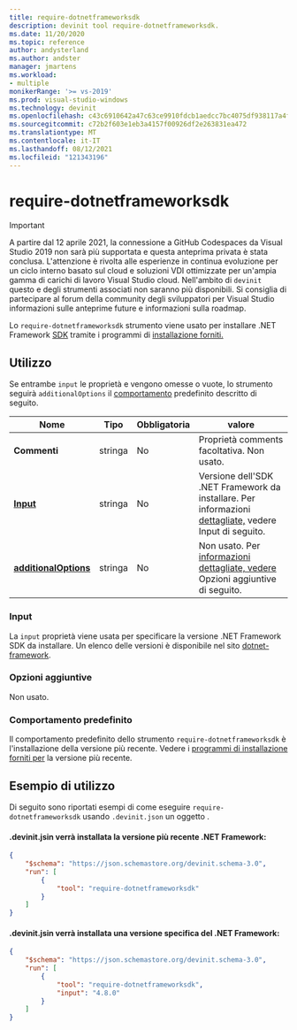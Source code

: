 ```yaml
---
title: require-dotnetframeworksdk
description: devinit tool require-dotnetframeworksdk.
ms.date: 11/20/2020
ms.topic: reference
author: andysterland
ms.author: andster
manager: jmartens
ms.workload:
- multiple
monikerRange: '>= vs-2019'
ms.prod: visual-studio-windows
ms.technology: devinit
ms.openlocfilehash: c43c6910642a47c63ce9910fdcb1aedcc7bc4075df938117a4f3f94b98cf1c97
ms.sourcegitcommit: c72b2f603e1eb3a4157f00926df2e263831ea472
ms.translationtype: MT
ms.contentlocale: it-IT
ms.lasthandoff: 08/12/2021
ms.locfileid: "121343196"
---
```

# <a name="require-dotnetframeworksdk"></a>require-dotnetframeworksdk

> [!IMPORTANT]
> A partire dal 12 aprile 2021, la connessione a GitHub Codespaces da Visual Studio 2019 non sarà più supportata e questa anteprima privata è stata conclusa. L'attenzione è rivolta alle esperienze in continua evoluzione per un ciclo interno basato sul cloud e soluzioni VDI ottimizzate per un'ampia gamma di carichi di lavoro Visual Studio cloud. Nell'ambito di `devinit` questo e degli strumenti associati non saranno più disponibili. Si consiglia di partecipare al forum della community degli sviluppatori per Visual Studio informazioni sulle anteprime future e informazioni sulla roadmap.

Lo `require-dotnetframeworksdk` strumento viene usato per installare .NET Framework [SDK](https://dotnet.microsoft.com/) tramite i programmi di [installazione forniti.](https://dotnet.microsoft.com/download/visual-studio-sdks)

## <a name="usage"></a>Utilizzo

Se entrambe `input` le proprietà e vengono omesse o vuote, lo strumento seguirà `additionalOptions` il [comportamento](#default-behavior) predefinito descritto di seguito.

| Nome                                             | Tipo   | Obbligatoria  | valore                                                                                    |
|--------------------------------------------------|--------|-----------|------------------------------------------------------------------------------------------|
| **Commenti**                                     | stringa | No        | Proprietà comments facoltativa. Non usato.                                                    |
| [**Input**](#input)                              | stringa | No        | Versione dell'SDK .NET Framework da installare. Per informazioni [dettagliate,](#input) vedere Input di seguito. |
| [**additionalOptions**](#additional-options)     | stringa | No        | Non usato. Per [informazioni dettagliate, vedere](#additional-options) Opzioni aggiuntive di seguito.               |

### <a name="input"></a>Input

La `input` proprietà viene usata per specificare la versione .NET Framework SDK da installare. Un elenco delle versioni è disponibile nel sito [dotnet-framework](https://dotnet.microsoft.com/download/visual-studio-sdks).

### <a name="additional-options"></a>Opzioni aggiuntive

Non usato.

### <a name="default-behavior"></a>Comportamento predefinito

Il comportamento predefinito dello strumento `require-dotnetframeworksdk` è l'installazione della versione più recente. Vedere i [programmi di installazione forniti per](https://dotnet.microsoft.com/download/visual-studio-sdks) la versione più recente.

## <a name="example-usage"></a>Esempio di utilizzo
Di seguito sono riportati esempi di come eseguire `require-dotnetframeworksdk` usando `.devinit.json` un oggetto .

#### <a name="devinitjson-that-will-install-the-latest-net-framework"></a>.devinit.jsin verrà installata la versione più recente .NET Framework:
```json
{
    "$schema": "https://json.schemastore.org/devinit.schema-3.0",
    "run": [
        {
            "tool": "require-dotnetframeworksdk"
        }
    ]
}
```

#### <a name="devinitjson-that-will-install-a-specific-version-of-the-net-framework"></a>.devinit.jsin verrà installata una versione specifica del .NET Framework:
```json
{
    "$schema": "https://json.schemastore.org/devinit.schema-3.0",
    "run": [
        {
            "tool": "require-dotnetframeworksdk",
            "input": "4.8.0"
        }
    ]
}
```